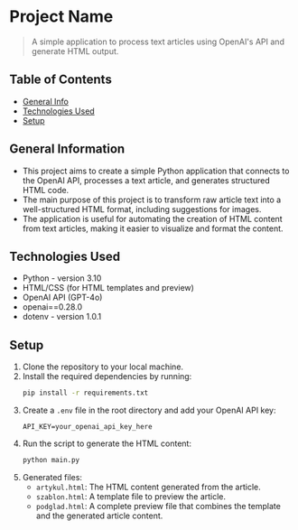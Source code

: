 # Project Name
> A simple application to process text articles using OpenAI's API and generate HTML output.

## Table of Contents
* [General Info](#general-information)
* [Technologies Used](#technologies-used)
* [Setup](#setup)

## General Information
- This project aims to create a simple Python application that connects to the OpenAI API, processes a text article, and generates structured HTML code.
- The main purpose of this project is to transform raw article text into a well-structured HTML format, including suggestions for images.
- The application is useful for automating the creation of HTML content from text articles, making it easier to visualize and format the content.

## Technologies Used
- Python - version 3.10
- HTML/CSS (for HTML templates and preview)
- OpenAI API (GPT-4o)
- openai==0.28.0
- dotenv - version 1.0.1

## Setup
1. Clone the repository to your local machine.
2. Install the required dependencies by running:
   ```sh
   pip install -r requirements.txt
   ```
3. Create a `.env` file in the root directory and add your OpenAI API key:
   ```
   API_KEY=your_openai_api_key_here
   ```
4. Run the script to generate the HTML content:
   ```sh
   python main.py
   ```
5. Generated files:
   - `artykul.html`: The HTML content generated from the article.
   - `szablon.html`: A template file to preview the article.
   - `podglad.html`: A complete preview file that combines the template and the generated article content.
